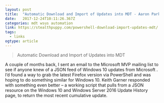 ```yaml
---
layout: post 
title:  "Automatic Download and Import of Updates into MDT - Aaron Parker" 
date:   2017-12-24T10:11:26.367Z 
categories: mdt wsus automation
link: https://stealthpuppy.com/powershell-download-import-updates-mdt/ 
tags:
  - links
ogtype: article 
---
```


> Automatic Download and Import of Updates into MDT

A couple of months back, I sent an email to the Microsoft MVP mailing list to see if anyone knew of a JSON feed of Windows 10 updates from Microsoft . I’d found a way to grab the latest Firefox version via PowerShell and was hoping to do something similar for Windows 10. Keith Garner responded with something even better – a working script that pulls from a JSON resource on the Windows 10 and Windows Server 2016 Update History page, to return the most recent cumulative update.